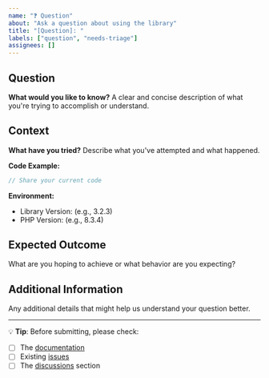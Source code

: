 ```yaml
---
name: "❓ Question"
about: "Ask a question about using the library"
title: "[Question]: "
labels: ["question", "needs-triage"]
assignees: []
---
```


## Question

**What would you like to know?**
A clear and concise description of what you're trying to accomplish or understand.

## Context

**What have you tried?**
Describe what you've attempted and what happened.

**Code Example:**
```php
// Share your current code
```

**Environment:**
- Library Version: (e.g., 3.2.3)
- PHP Version: (e.g., 8.3.4)

## Expected Outcome

What are you hoping to achieve or what behavior are you expecting?

## Additional Information

Any additional details that might help us understand your question better.

---

💡 **Tip**: Before submitting, please check:
- [ ] The [documentation](https://fetch-php.thavarshan.com)
- [ ] Existing [issues](https://github.com/Thavarshan/fetch-php/issues)
- [ ] The [discussions](https://github.com/Thavarshan/fetch-php/discussions) section
